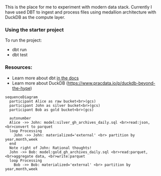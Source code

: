 This is the place for me to experiment with modern data stack. 
Currently I have used DBT to ingest and process files using medallion architecture with DuckDB as the compute layer.

### Using the starter project
To run the project:
- dbt run
- dbt test

### Resources:
- Learn more about dbt [in the docs](https://docs.getdbt.com/docs/introduction)
- Learn more about DuckDB (https://www.pracdata.io/p/duckdb-beyond-the-hype)

```mermaid
sequenceDiagram
  participant Alice as raw bucket<br>(gcs)
  participant John as silver bucket<br>(gcs)
  participant Bob as gold bucket<br>(gcs)

  autonumber
  Alice ->> John: model:silver_gh_archives_daily.sql <br>read:json, <br>convert to parquet
  loop Processing
    John ->> John: materialized='external' <br> partition by year,month,week
  end
  Note right of John: Rational thoughts!
  John ->> Bob: model:gold_gh_archives_daily.sql <br>read:parquet, <br>aggregate data, <br>write:parquet
  loop Processing
    Bob ->> Bob: materialized='external' <br> partition by year,month,week
```
